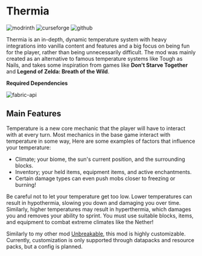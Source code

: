 # Thermia

![modrinth](https://cdn.jsdelivr.net/npm/@intergrav/devins-badges@3/assets/cozy/available/modrinth_64h.png) ![curseforge](https://cdn.jsdelivr.net/npm/@intergrav/devins-badges@3/assets/cozy/available/curseforge_64h.png) ![github](https://cdn.jsdelivr.net/npm/@intergrav/devins-badges@3/assets/cozy/available/github_64h.png)

Thermia is an in-depth, dynamic temperature system with heavy integrations
into vanilla content and features and a big focus on being fun for the player,
rather than being unnecessarily difficult. The mod was mainly created as an alternative
to famous temperature systems like Tough as Nails, and takes some inspiration from games like
**Don't Starve Together** and **Legend of Zelda: Breath of the Wild**.

**__Required Dependencies__**

![fabric-api](https://cdn.jsdelivr.net/npm/@intergrav/devins-badges@3/assets/cozy/requires/fabric-api_64h.png)

## Main Features

Temperature is a new core mechanic that the player will have to interact with at every turn.
Most mechanics in the base game interact with temperature in some way, Here are some examples
of factors that influence your temperature:

- Climate; your biome, the sun's current position, and the surrounding blocks.
- Inventory; your held items, equipment items, and active enchantments.
- Certain damage types can even push mobs closer to freezing or burning!

Be careful not to let your temperature get too low. Lower temperatures can result in hypothermia,
slowing you down and damaging you over time. Similarly, higher temperatures may result in hyperthermia,
which damages you and removes your ability to sprint. You must use suitable blocks, items, and
equipment to combat extreme climates like the Nether!

Similarly to my other mod [Unbreakable](https://modrinth.com/mod/durability-rework), this mod is highly customizable.
Currently, customization is only supported through datapacks and resource packs, but a config is planned.